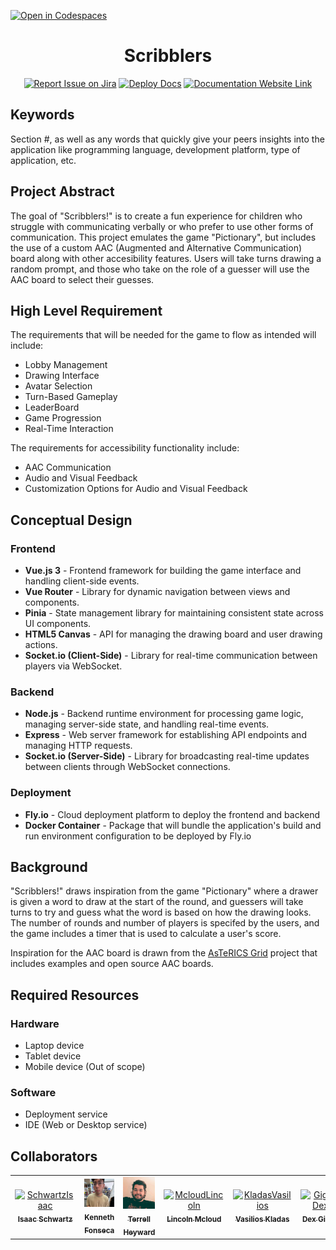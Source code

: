 
[![Open in Codespaces](https://classroom.github.com/assets/launch-codespace-2972f46106e565e64193e422d61a12cf1da4916b45550586e14ef0a7c637dd04.svg)](https://classroom.github.com/open-in-codespaces?assignment_repo_id=17850491)
<div align="center">

# Scribblers
[![Report Issue on Jira](https://img.shields.io/badge/Report%20Issues-Jira-0052CC?style=flat&logo=jira-software)](https://temple-cis-projects-in-cs.atlassian.net/jira/software/c/projects/DT/issues)
[![Deploy Docs](https://github.com/ApplebaumIan/tu-cis-4398-docs-template/actions/workflows/deploy.yml/badge.svg)](https://github.com/ApplebaumIan/tu-cis-4398-docs-template/actions/workflows/deploy.yml)
[![Documentation Website Link](https://img.shields.io/badge/-Documentation%20Website-brightgreen)](https://capstone-projects-2025-spring.github.io/project-aac-game-team-a/)


</div>


## Keywords

Section #, as well as any words that quickly give your peers insights into the application like programming language, development platform, type of application, etc.

## Project Abstract

The goal of "Scribblers!" is to create a fun experience for children who struggle with communicating verbally or who prefer to use other forms of communication. This project emulates the game "Pictionary", but includes the use of a custom AAC (Augmented and Alternative Communication) board along with other accesibility features. Users will take turns drawing a random prompt, and those who take on the role of a guesser will use the AAC board to select their guesses.

## High Level Requirement

The requirements that will be needed for the game to flow as intended will include: 
* Lobby Management
* Drawing Interface
* Avatar Selection
* Turn-Based Gameplay
* LeaderBoard
* Game Progression
* Real-Time Interaction

The requirements for accessibility functionality include:
* AAC Communication
* Audio and Visual Feedback
* Customization Options for Audio and Visual Feedback

## Conceptual Design

### Frontend  
* **Vue.js 3** -  Frontend framework for building the game interface and handling client-side events.
* **Vue Router** - Library for dynamic navigation between views and components.
* **Pinia** - State management library for maintaining consistent state across UI components.
* **HTML5 Canvas** - API for managing the drawing board and user drawing actions.
* **Socket.io (Client-Side)** - Library for real-time communication between players via WebSocket.

### Backend
* **Node.js** - Backend runtime environment for processing game logic, managing server-side state, and handling real-time events.
* **Express** - Web server framework for establishing API endpoints and managing HTTP requests.
* **Socket.io (Server-Side)** - Library for broadcasting real-time updates between clients through WebSocket connections.

### Deployment
* **Fly.io** - Cloud deployment platform to deploy the frontend and backend
* **Docker Container** - Package that will bundle the application's build and run environment configuration to be deployed by Fly.io
  
## Background

"Scribblers!" draws inspiration from the game "Pictionary" where a drawer is given a word to draw at the start of the round, and guessers will take turns to try and guess what the word is based on how the drawing looks. The number of rounds and number of players is specifed by the users, and the game includes a timer that is used to calculate a user's score. 

Inspiration for the AAC board is drawn from the [AsTeRICS Grid](https://grid.asterics.eu/#grid/grid-data-1739806952446-161) project that includes examples and open source AAC boards.

## Required Resources

### Hardware
* Laptop device
* Tablet device
* Mobile device (Out of scope)

### Software
* Deployment service
* IDE (Web or Desktop service)

## Collaborators

[//]: # ( readme: collaborators -start )
<table>
<tr>
    <td align="center">
        <a href="https://github.com/tuo62395">
            <img src="https://github.com/user-attachments/assets/435425ae-fc11-42ec-a150-2d36e2cd33a7" width="100;" alt="SchwartzIsaac"/>
            <br />
            <sub><b>Isaac Schwartz</b></sub>
        </a>
    </td>
    <td align="center">
        <a href="https://github.com/kenfonseca">
            <img src="https://github.com/Capstone-Projects-2025-Spring/project-aac-game-team-a/blob/main/documentation/static/img/kenProfPic.jpeg?raw=true" width="100;" alt="FonsecaKenneth"/>
            <br />
            <sub><b>Kenneth Fonseca</b></sub>
        </a>
    </td>
    <td align="center">
        <a href="https://github.com/tlheyward">
            <img src="https://github.com/Capstone-Projects-2025-Spring/project-aac-game-team-a/blob/main/documentation/static/img/terrellProfPic.jpg?raw=true" width="100;" alt="HeywardTerrell"/>
            <br/>
            <sub><b>Terrell Heyward</b></sub>
        </a>
    </td>
    <td align="center">
        <a href="https://github.com/ljtron">
              <img src="" width="100;" alt="McloudLincoln"/>
              <br/>
              <sub><b>Lincoln Mcloud</b></sub>
        </a>
    </td>
    <td align="center">
        <a href="https://github.com/Vasil132">
            <img src="" width="100;" alt="KladasVasilios"/>
            <br/>
            <sub><b>Vasilios Kladas</b></sub>
        </a>
    </td>
    <td align="center">
          <a href="https://github.com/dexjg || https://github.com/Dex215">
              <img src="" width="100;" alt="GiglioDex"/>
              <br/>
              <sub><b>Dex Giglio</b></sub>
          </a>
    </td>
</tr>
</table>

[//]: # ( readme: collaborators -end )
